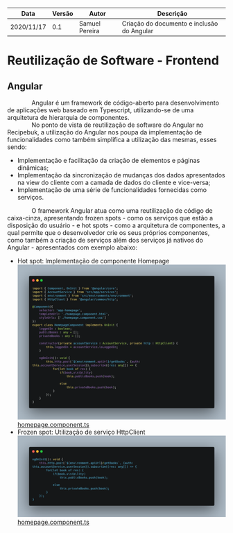 | Data |Versão| Autor | Descrição |
| ---- | ---- | ----- | --------- |
| 2020/11/17 | 0.1 | Samuel Pereira | Criação do documento e inclusão do Angular |

# Reutilização de Software - Frontend

## Angular
&emsp;&emsp;&emsp;&emsp;Angular é um framework de código-aberto para desenvolvimento de aplicações web baseado em Typescript, utilizando-se de uma arquitetura de hierarquia de componentes. </br>
&emsp;&emsp;&emsp;&emsp;No ponto de vista de reutilização de software do Angular no Recipebuk, a utilização do Angular nos poupa da implementação de funcionalidades como também simplifica a utilização das mesmas, esses sendo:
 - Implementação e facilitação da criação de elementos e páginas dinâmicas;
 - Implementação da sincronização de mudanças dos dados apresentados na view do cliente com a camada de dados do cliente e vice-versa;
 - Implementação de uma série de funcionalidades fornecidas como serviços.
 
 &emsp;&emsp;&emsp;&emsp;O framework Angular atua como uma reutilização de código de caixa-cinza, apresentando frozen spots - como os serviços que estão a disposição do usuário - e hot spots - como a arquitetura de componentes, a qual permite que o desenvolvedor crie os seus próprios componentes, como também a criação de serviços além dos serviços já nativos do Angular - apresentados com exemplo abaixo:
 - Hot spot: Implementação de componente Homepage
 ![](../assets/06-padroes-de-arquitetura/reutilizacao-de-software/HomepageComponent.png)
 [homepage.component.ts](https://github.com/UnBArqDsw/2020.1_G3_RecipeBuk_Frontend/blob/dev/src/app/homepage/homepage.component.ts)
 - Frozen spot: Utilização de serviço HttpClient
 ![](../assets/06-padroes-de-arquitetura/reutilizacao-de-software/HttpClient.png)
  [homepage.component.ts](https://github.com/UnBArqDsw/2020.1_G3_RecipeBuk_Frontend/blob/dev/src/app/homepage/homepage.component.ts)
 